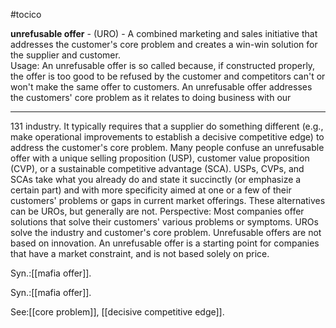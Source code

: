 #tocico

<b>unrefusable offer</b> - (URO) - A combined marketing and sales initiative that addresses the customer's core problem and creates a win-win solution for the supplier and customer.  
Usage: An unrefusable offer is so called because, if constructed properly, the offer is too good to be refused by the customer and competitors can't or won't make the same offer to customers.  An  unrefusable offer addresses the customers' core problem as it relates to doing business with our 
<hr/>
131 
industry. It typically requires that a supplier do something different (e.g., make operational improvements to establish a decisive competitive edge) to address the customer's core problem.  
Many people confuse an unrefusable offer with a unique selling proposition (USP), customer value 
proposition (CVP), or a sustainable competitive advantage<i> </i>(SCA).  USPs, CVPs, and SCAs take what you already do and state it succinctly (or emphasize a certain part) and with more specificity aimed at one or a few of their customers' problems or gaps in current market offerings. These alternatives can be UROs, but generally are not.  Perspective: Most companies offer solutions that solve their customers' various problems or symptoms.  UROs solve the industry and customer's core problem.  Unrefusable offers are not based on innovation.  An unrefusable offer is a starting point for companies that have a market constraint, and is not based solely on price. 

Syn.:[[mafia offer]].

Syn.:[[mafia offer]].



See:[[core problem]], [[decisive competitive edge]].

